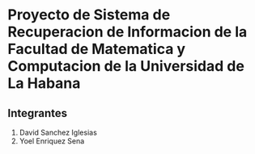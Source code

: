 # Proyecto de Sistema de Recuperacion de Informacion de la Facultad de Matematica y Computacion de la Universidad de La Habana
## Integrantes
1. David Sanchez Iglesias
2. Yoel Enriquez Sena
